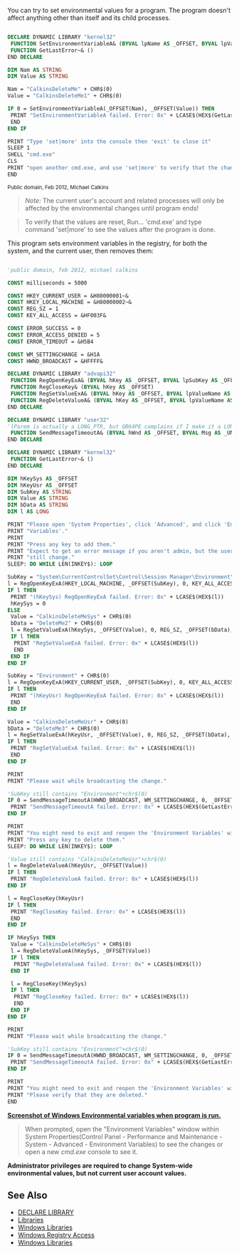 You can try to set environmental values for a program. The program doesn't affect anything other than itself and its child processes.

```vb

DECLARE DYNAMIC LIBRARY "kernel32"
 FUNCTION SetEnvironmentVariableA& (BYVAL lpName AS _OFFSET, BYVAL lpValue AS _OFFSET)
 FUNCTION GetLastError~& ()
END DECLARE

DIM Nam AS STRING
DIM Value AS STRING

Nam = "CalkinsDeleteMe" + CHR$(0)
Value = "CalkinsDeleteMe1" + CHR$(0)

IF 0 = SetEnvironmentVariableA(_OFFSET(Nam), _OFFSET(Value)) THEN
 PRINT "SetEnvironmentVariableA failed. Error: 0x" + LCASE$(HEX$(GetLastError))
 END
END IF

PRINT "Type 'set|more' into the console then 'exit' to close it"
SLEEP 1
SHELL "cmd.exe"
CLS
PRINT "open another cmd.exe, and use 'set|more' to verify that the change was local."
END 

```
<sub>Public domain, Feb 2012, Michael Calkins</sub>

> *Note:* The current user's account and related processes will only be affected by the environmental changes until program ends!

> To verify that the values are reset, Run... 'cmd.exe' and type command 'set|more' to see the values after the program is done.

This program sets environment variables in the registry, for both the system, and the current user, then removes them:

```vb

'public domain, feb 2012, michael calkins

CONST milliseconds = 5000

CONST HKEY_CURRENT_USER = &H80000001~&
CONST HKEY_LOCAL_MACHINE = &H80000002~&
CONST REG_SZ = 1
CONST KEY_ALL_ACCESS = &HF003F&

CONST ERROR_SUCCESS = 0
CONST ERROR_ACCESS_DENIED = 5
CONST ERROR_TIMEOUT = &H5B4

CONST WM_SETTINGCHANGE = &H1A
CONST HWND_BROADCAST = &HFFFF&

DECLARE DYNAMIC LIBRARY "advapi32"
 FUNCTION RegOpenKeyExA& (BYVAL hKey AS _OFFSET, BYVAL lpSubKey AS _OFFSET, BYVAL ulOptions AS _UNSIGNED LONG, BYVAL samDesired AS _UNSIGNED LONG, BYVAL phkResult AS _OFFSET)
 FUNCTION RegCloseKey& (BYVAL hKey AS _OFFSET)
 FUNCTION RegSetValueExA& (BYVAL hKey AS _OFFSET, BYVAL lpValueName AS _OFFSET, BYVAL Reserved AS _UNSIGNED LONG, BYVAL dwType AS _UNSIGNED LONG, BYVAL lpData AS _OFFSET, BYVAL cbData AS _UNSIGNED LONG)
 FUNCTION RegDeleteValueA& (BYVAL hKey AS _OFFSET, BYVAL lpValueName AS _OFFSET)
END DECLARE

DECLARE DYNAMIC LIBRARY "user32"
'lParem is actually a LONG_PTR, but QB64PE complains if I make it a LONG.
 FUNCTION SendMessageTimeoutA& (BYVAL hWnd AS _OFFSET, BYVAL Msg AS _UNSIGNED LONG, BYVAL wParam AS _UNSIGNED LONG, BYVAL lParam AS _OFFSET, BYVAL fuFlags AS _UNSIGNED LONG, BYVAL uTimeout AS _UNSIGNED LONG, BYVAL lpdwResult AS _OFFSET)
END DECLARE

DECLARE DYNAMIC LIBRARY "kernel32"
 FUNCTION GetLastError~& ()
END DECLARE

DIM hKeySys AS _OFFSET
DIM hKeyUsr AS _OFFSET
DIM SubKey AS STRING
DIM Value AS STRING
DIM bData AS STRING
DIM l AS LONG

PRINT "Please open 'System Properties', click 'Advanced', and click 'Environment"
PRINT "Variables'."
PRINT
PRINT "Press any key to add them."
PRINT "Expect to get an error message if you aren't admin, but the user variable should"
PRINT "still change."
SLEEP: DO WHILE LEN(INKEY$): LOOP

SubKey = "System\CurrentControlSet\Control\Session Manager\Environment" + CHR$(0)
l = RegOpenKeyExA(HKEY_LOCAL_MACHINE, _OFFSET(SubKey), 0, KEY_ALL_ACCESS, _OFFSET(hKeySys))
IF l THEN
 PRINT "(hKeySys) RegOpenKeyExA failed. Error: 0x" + LCASE$(HEX$(l))
 hKeySys = 0
ELSE
 Value = "CalkinsDeleteMeSys" + CHR$(0)
 bData = "DeleteMe2" + CHR$(0)
 l = RegSetValueExA(hKeySys, _OFFSET(Value), 0, REG_SZ, _OFFSET(bData), LEN(bData))
 IF l THEN
  PRINT "RegSetValueExA failed. Error: 0x" + LCASE$(HEX$(l))
  END
 END IF
END IF

SubKey = "Environment" + CHR$(0)
l = RegOpenKeyExA(HKEY_CURRENT_USER, _OFFSET(SubKey), 0, KEY_ALL_ACCESS, _OFFSET(hKeyUsr))
IF l THEN
 PRINT "(hKeyUsr) RegOpenKeyExA failed. Error: 0x" + LCASE$(HEX$(l))
 END
END IF

Value = "CalkinsDeleteMeUsr" + CHR$(0)
bData = "DeleteMe3" + CHR$(0)
l = RegSetValueExA(hKeyUsr, _OFFSET(Value), 0, REG_SZ, _OFFSET(bData), LEN(bData))
IF l THEN
 PRINT "RegSetValueExA failed. Error: 0x" + LCASE$(HEX$(l))
 END
END IF

PRINT
PRINT "Please wait while broadcasting the change."

'SubKey still contains "Environment"+chr$(0)
IF 0 = SendMessageTimeoutA(HWND_BROADCAST, WM_SETTINGCHANGE, 0, _OFFSET(SubKey), 0, milliseconds, _OFFSET(l)) THEN
 PRINT "SendMessageTimeoutA failed. Error: 0x" + LCASE$(HEX$(GetLastError))
END IF

PRINT
PRINT "You might need to exit and reopen the 'Environment Variables' window."
PRINT "Press any key to delete them."
SLEEP: DO WHILE LEN(INKEY$): LOOP

'Value still contains "CalkinsDeleteMeUsr"+chr$(0)
l = RegDeleteValueA(hKeyUsr, _OFFSET(Value))
IF l THEN
 PRINT "RegDeleteValueA failed. Error: 0x" + LCASE$(HEX$(l))
END IF

l = RegCloseKey(hKeyUsr)
IF l THEN
 PRINT "RegCloseKey failed. Error: 0x" + LCASE$(HEX$(l))
 END
END IF

IF hKeySys THEN
 Value = "CalkinsDeleteMeSys" + CHR$(0)
 l = RegDeleteValueA(hKeySys, _OFFSET(Value))
 IF l THEN
  PRINT "RegDeleteValueA failed. Error: 0x" + LCASE$(HEX$(l))
 END IF

 l = RegCloseKey(hKeySys)
 IF l THEN
  PRINT "RegCloseKey failed. Error: 0x" + LCASE$(HEX$(l))
  END
 END IF
END IF

PRINT
PRINT "Please wait while broadcasting the change."

'SubKey still contains "Environment"+chr$(0)
IF 0 = SendMessageTimeoutA(HWND_BROADCAST, WM_SETTINGCHANGE, 0, _OFFSET(SubKey), 0, milliseconds, _OFFSET(l)) THEN
 PRINT "SendMessageTimeoutA failed. Error: 0x" + LCASE$(HEX$(GetLastError))
END IF

PRINT
PRINT "You might need to exit and reopen the 'Environment Variables' window."
PRINT "Please verify that they are deleted."
END 

```

**[Screenshot of Windows Environmental variables when program is run.](http://i301.photobucket.com/albums/nn53/burger2227/RegistryCalkins.gif)**

>  When prompted, open the "Environment Variables" window within System Properties(Control Panel - Performance and Maintenance - System - Advanced - Environment Variables) to see the changes or open a new *cmd.exe* console to see it.

**Administrator privileges are required to change System-wide environmental values, but not current user account values.** 

## See Also

* [DECLARE LIBRARY](DECLARE-LIBRARY)
* [Libraries](Libraries)
* [Windows Libraries](Windows-Libraries)
* [Windows Registry Access](Windows-Registry-Access)
* [Windows Libraries](Windows-Libraries)
